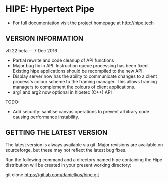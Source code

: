 HIPE: Hypertext Pipe
====================

* For full documentation visit the project homepage at http://hipe.tech


VERSION INFORMATION
-------------------

v0.22 beta -- 7 Dec 2016


- Partial rewrite and code cleanup of API functions
- Major bug fix in API. Instruction queue processing has been fixed. Existing hipe applications should be recompiled to the new API.
- Display server now has the ability to communicate changes to a client process's colour scheme to the framing manager. This allows
  framing managers to complement the colours of client applications.
- arg1 and arg2 now optional in hipetec (C++) API


TODO:

- Add security: sanitise canvas operations to prevent arbitrary code causing performance instability.



GETTING THE LATEST VERSION
--------------------------

The latest version is always available via git. Major revisions are available on sourceforge, but these may not reflect the latest bug fixes.

Run the following command and a directory named hipe containing the Hipe distribution will be created in your present working directory:


  git clone https://gitlab.com/danielkos/hipe.git



